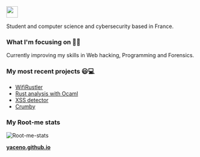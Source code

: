 <img src="https://media.giphy.com/media/hvRJCLFzcasrR4ia7z/giphy.gif" width="30px" />

Student and computer science and cybersecurity based in France.

### What I'm focusing on 👨‍💻

Currently improving my skills in Web hacking, Programming and Forensics.<br />

### My most recent projects 😃💻
- [WifiRustler](https://github.com/yaceno/WifiRustler)
- [Rust analysis with Ocaml](https://github.com/yaceno/Rust-analysis)
- [XSS detector](https://github.com/yaceno/XSShigeno)
- [Crumby](https://github.com/yaceno/Crumby)

### My Root-me stats
![Root-me-stats](https://root-me-diff.vercel.app/rm-gh?nickname=yaceno)

**[yaceno.github.io](https://yaceno.github.io)**
